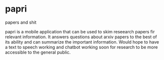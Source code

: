 # papri
papers and shit

papri is a mobile application that can be used to skim reseearch papers fir relevant information. It answers questions about arxiv papers to the best of its ability and can summarize the important information. Would hope to have a text to speech working and chatbot working soon for research to be more accessible to the general public.
